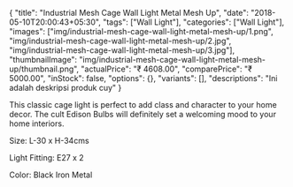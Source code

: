 {
    "title": "Industrial Mesh Cage Wall Light Metal Mesh Up",
    "date": "2018-05-10T20:00:43+05:30",
    "tags": ["Wall Light"],
    "categories": ["Wall Light"],
    "images": ["img/industrial-mesh-cage-wall-light-metal-mesh-up/1.png", "img/industrial-mesh-cage-wall-light-metal-mesh-up/2.jpg", "img/industrial-mesh-cage-wall-light-metal-mesh-up/3.jpg"],
    "thumbnailImage": "img/industrial-mesh-cage-wall-light-metal-mesh-up/thumbnail.png",
    "actualPrice": "₹ 4608.00",
    "comparePrice": "₹ 5000.00",
    "inStock": false,
    "options": {},
    "variants": [],
	"descriptions": "Ini adalah deskripsi produk cuy"
}

This classic cage light is perfect to add class and character to your home decor. The cult Edison Bulbs will definitely set a welcoming mood to your home interiors.

Size: L-30 x H-34cms

Light Fitting: E27 x 2

Color: Black Iron Metal